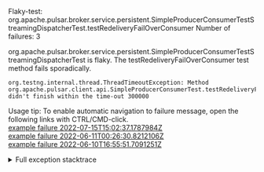         
Flaky-test: org.apache.pulsar.broker.service.persistent.SimpleProducerConsumerTestStreamingDispatcherTest.testRedeliveryFailOverConsumer
Number of failures: 3

org.apache.pulsar.broker.service.persistent.SimpleProducerConsumerTestStreamingDispatcherTest is flaky. The testRedeliveryFailOverConsumer test method fails sporadically.

```
org.testng.internal.thread.ThreadTimeoutException: Method org.apache.pulsar.client.api.SimpleProducerConsumerTest.testRedeliveryFailOverConsumer() didn't finish within the time-out 300000
```

Usage tip: To enable automatic navigation to failure message, open the following links with CTRL/CMD-click.  
[example failure 2022-07-15T15:02:37.1787984Z](https://github.com/apache/pulsar/runs/7359009535?check_suite_focus=true#step:9:833)  
[example failure 2022-06-11T00:26:30.8212106Z](https://github.com/apache/pulsar/runs/6839584504?check_suite_focus=true#step:9:829)  
[example failure 2022-06-10T16:55:51.7091251Z](https://github.com/apache/pulsar/runs/6834700072?check_suite_focus=true#step:9:832)  


<details>
<summary>Full exception stacktrace</summary>
<code><pre>
org.testng.internal.thread.ThreadTimeoutException: Method org.apache.pulsar.client.api.SimpleProducerConsumerTest.testRedeliveryFailOverConsumer() didn't finish within the time-out 300000
	at org.testng.internal.MethodInvocationHelper.invokeWithTimeoutWithNewExecutor(MethodInvocationHelper.java:371)
	at org.testng.internal.MethodInvocationHelper.invokeWithTimeout(MethodInvocationHelper.java:282)
	at org.testng.internal.TestInvoker.invokeMethod(TestInvoker.java:605)
	at org.testng.internal.TestInvoker.retryFailed(TestInvoker.java:214)
	at org.testng.internal.MethodRunner.runInSequence(MethodRunner.java:58)
	at org.testng.internal.TestInvoker$MethodInvocationAgent.invoke(TestInvoker.java:822)
	at org.testng.internal.TestInvoker.invokeTestMethods(TestInvoker.java:147)
	at org.testng.internal.TestMethodWorker.invokeTestMethods(TestMethodWorker.java:146)
	at org.testng.internal.TestMethodWorker.run(TestMethodWorker.java:128)
	at java.base/java.util.ArrayList.forEach(ArrayList.java:1541)
	at org.testng.TestRunner.privateRun(TestRunner.java:764)
	at org.testng.TestRunner.run(TestRunner.java:585)
	at org.testng.SuiteRunner.runTest(SuiteRunner.java:384)
	at org.testng.SuiteRunner.runSequentially(SuiteRunner.java:378)
	at org.testng.SuiteRunner.privateRun(SuiteRunner.java:337)
	at org.testng.SuiteRunner.run(SuiteRunner.java:286)
	at org.testng.SuiteRunnerWorker.runSuite(SuiteRunnerWorker.java:53)
	at org.testng.SuiteRunnerWorker.run(SuiteRunnerWorker.java:96)
	at org.testng.TestNG.runSuitesSequentially(TestNG.java:1218)
	at org.testng.TestNG.runSuitesLocally(TestNG.java:1140)
	at org.testng.TestNG.runSuites(TestNG.java:1069)
	at org.testng.TestNG.run(TestNG.java:1037)
	at org.apache.maven.surefire.testng.TestNGExecutor.run(TestNGExecutor.java:135)
	at org.apache.maven.surefire.testng.TestNGDirectoryTestSuite.executeSingleClass(TestNGDirectoryTestSuite.java:112)
	at org.apache.maven.surefire.testng.TestNGDirectoryTestSuite.executeLazy(TestNGDirectoryTestSuite.java:123)
	at org.apache.maven.surefire.testng.TestNGDirectoryTestSuite.execute(TestNGDirectoryTestSuite.java:90)
	at org.apache.maven.surefire.testng.TestNGProvider.invoke(TestNGProvider.java:146)
	at org.apache.maven.surefire.booter.ForkedBooter.invokeProviderInSameClassLoader(ForkedBooter.java:384)
	at org.apache.maven.surefire.booter.ForkedBooter.runSuitesInProcess(ForkedBooter.java:345)
	at org.apache.maven.surefire.booter.ForkedBooter.execute(ForkedBooter.java:126)
	at org.apache.maven.surefire.booter.ForkedBooter.main(ForkedBooter.java:418)

</pre></code>
</details>

